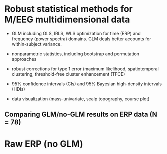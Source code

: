 # Robust statistical methods for M/EEG multidimensional data

- GLM including OLS, IRLS, WLS optimization for time (ERP) and frequency (power spectra) domains. GLM deals better accounts for within-subject variance.

- nonparametric statistics, including bootstrap and permutation approaches

- robust corrections for type 1 error (maximum likelihood, spatiotemporal clustering, threshold-free cluster enhancement (TFCE)

- 95% confidence intervals (CIs) and 95% Bayesian high-density intervals (HDIs)

- data visualization (mass-univariate, scalp topography, course plot)


## Comparing GLM/no-GLM results on ERP data (N = 78) 

# Raw ERP (no GLM)
<p src="https://github.com/amisepa/eeg_robust_statistics/blob/main/outputs/result_unpleasant-neutral_RAW_corrected.png"> </p>

